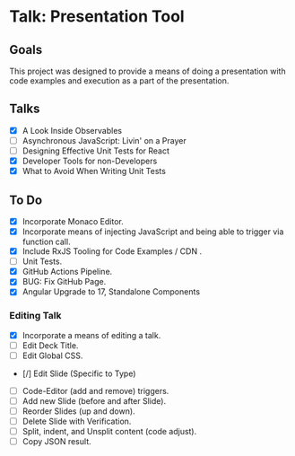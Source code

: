 # Talk: Presentation Tool

## Goals

This project was designed to provide a means of doing a presentation with code examples and execution as a part of the presentation.

## Talks

- [x] A Look Inside Observables
- [ ] Asynchronous JavaScript: Livin' on a Prayer
- [ ] Designing Effective Unit Tests for React
- [x] Developer Tools for non-Developers
- [x] What to Avoid When Writing Unit Tests

## To Do

- [x] Incorporate Monaco Editor.
- [x] Incorporate means of injecting JavaScript and being able to trigger via function call.
- [x] Include RxJS Tooling for Code Examples / CDN [](https://rxjs.dev/guide/importing#cdn).
- [ ] Unit Tests.
- [x] GitHub Actions Pipeline.
- [x] BUG: Fix GitHub Page.
- [x] Angular Upgrade to 17, Standalone Components

### Editing Talk

- [x] Incorporate a means of editing a talk.
- [ ] Edit Deck Title.
- [ ] Edit Global CSS.
- [/] Edit Slide (Specific to Type)
- [ ] Code-Editor (add and remove) triggers.
- [ ] Add new Slide (before and after Slide).
- [ ] Reorder Slides (up and down).
- [ ] Delete Slide with Verification.
- [ ] Split, indent, and Unsplit content (code adjust).
- [ ] Copy JSON result.